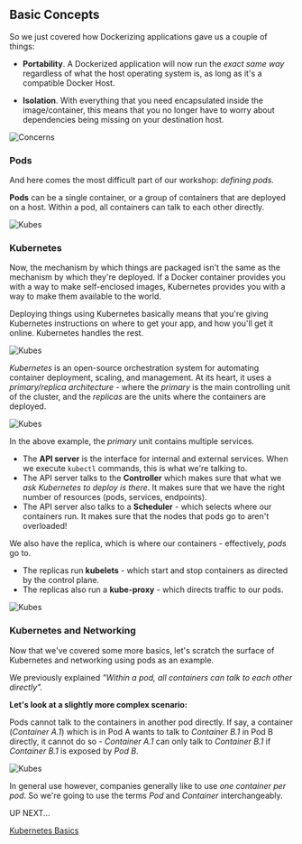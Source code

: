 ## Basic Concepts

So we just covered how Dockerizing applications gave us a couple of things:

 - **Portability**. A Dockerized application will now run the *exact same way* regardless of what the host operating system is, as long as it's a compatible Docker Host.

 - **Isolation**. With everything that you need encapsulated inside the image/container, this means that you no longer have to worry about dependencies being missing on your destination host.

![Concerns](images/3-concerns.png)

### Pods

And here comes the most difficult part of our workshop: *defining pods.*

**Pods** can be a single container, or a group of containers that are deployed on a host. Within a pod, all containers can talk to each other directly.

![Kubes](images/7-pods.png)

### Kubernetes

Now, the mechanism by which things are packaged isn't the same as the mechanism by which they're deployed. If a Docker container provides you with a way to make self-enclosed images, Kubernetes provides you with a way to make them available to the world.

Deploying things using Kubernetes basically means that you're giving Kubernetes instructions on where to get your app, and how you'll get it online. Kubernetes handles the rest.

![Kubes](images/4-basic-kubes.png)

*Kubernetes* is an open-source orchestration system for automating container deployment, scaling, and management. At its heart, it uses a *primary/replica architecture* - where the *primary* is the main controlling unit of the cluster, and the *replicas* are the units where the containers are deployed.

![Kubes](images/5-primary-kubelet.png)

In the above example, the *primary* unit contains multiple services.

 - The **API server** is the interface for internal and external services. When we execute `kubectl` commands, this is what we're talking to.
 - The API server talks to the **Controller** which makes sure that what we *ask Kubernetes to deploy is there*. It makes sure that we have the right number of resources (pods, services, endpoints).
 - The API server also talks to a **Scheduler** - which selects where our containers run. It makes sure that the nodes that pods go to aren't overloaded!

We also have the replica, which is where our containers - effectively, *pods* go to.

 - The replicas run **kubelets** - which start and stop containers as directed by the control plane.
 - The replicas also run a **kube-proxy** - which directs traffic to our pods.

![Kubes](images/6-replica-proxy.png)

### Kubernetes and Networking
Now that we've covered some more basics, let's scratch the surface of Kubernetes and networking using pods as an example.

We previously explained *"Within a pod, all containers can talk to each other directly".* 

**Let's look at a slightly more complex scenario:**

Pods cannot talk to the containers in another pod directly. If say, a container (*Container A.1*) which is in Pod A wants to talk to *Container B.1* in Pod B directly, it cannot do so - *Container A.1* can only talk to *Container B.1* if *Container B.1* is exposed by *Pod B*.

![Kubes](images/8-pod-networking.png)

In general use however, companies generally like to use *one container per pod*. So we're going to use the terms *Pod* and *Container* interchangeably.

UP NEXT...

[Kubernetes Basics](1-Kubernetes-Basics.md)
